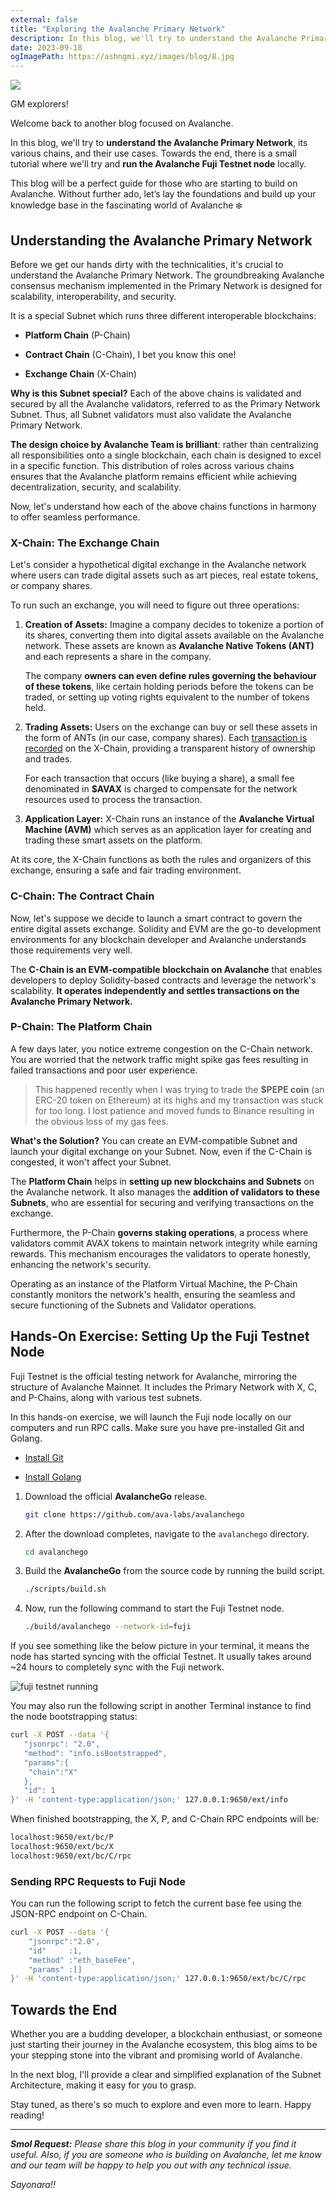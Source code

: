 ```yaml
---
external: false
title: "Exploring the Avalanche Primary Network"
description: In this blog, we'll try to understand the Avalanche Primary Network, its various chains, and their use cases.
date: 2023-09-18
ogImagePath: https://ashngmi.xyz/images/blog/8.jpg
---
```


![](/images/blog/8.jpg)

GM explorers!

Welcome back to another blog focused on Avalanche.

In this blog, we'll try to **understand the Avalanche Primary Network**, its various chains, and their use cases. Towards the end, there is a small tutorial where we'll try and **run the Avalanche Fuji Testnet node** locally.

This blog will be a perfect guide for those who are starting to build on Avalanche. Without further ado, let’s lay the foundations and build up your knowledge base in the fascinating world of Avalanche ❄️

## Understanding the Avalanche Primary Network

Before we get our hands dirty with the technicalities, it's crucial to understand the Avalanche Primary Network. The groundbreaking Avalanche consensus mechanism implemented in the Primary Network is designed for scalability, interoperability, and security.

It is a special Subnet which runs three different interoperable blockchains:

* **Platform Chain** (P-Chain)
    
* **Contract Chain** (C-Chain), I bet you know this one!
    
* **Exchange Chain** (X-Chain)
    

**Why is this Subnet special?** Each of the above chains is validated and secured by all the Avalanche validators, referred to as the Primary Network Subnet. Thus, all Subnet validators must also validate the Avalanche Primary Network.

**The design choice by Avalanche Team is brilliant**: rather than centralizing all responsibilities onto a single blockchain, each chain is designed to excel in a specific function. This distribution of roles across various chains ensures that the Avalanche platform remains efficient while achieving decentralization, security, and scalability.

Now, let's understand how each of the above chains functions in harmony to offer seamless performance.

### X-Chain: The Exchange Chain

Let's consider a hypothetical digital exchange in the Avalanche network where users can trade digital assets such as art pieces, real estate tokens, or company shares.

To run such an exchange, you will need to figure out three operations:

1. **Creation of Assets:** Imagine a company decides to tokenize a portion of its shares, converting them into digital assets available on the Avalanche network. These assets are known as **Avalanche Native Tokens (ANT)** and each represents a share in the company.
    
    The company **owners can even define rules governing the behaviour of these tokens**, like certain holding periods before the tokens can be traded, or setting up voting rights equivalent to the number of tokens held.
    
2. **Trading Assets:** Users on the exchange can buy or sell these assets in the form of ANTs (in our case, company shares). Each [transaction is recorded](https://subnets.avax.network/x-chain/transactions) on the X-Chain, providing a transparent history of ownership and trades.
    
    For each transaction that occurs (like buying a share), a small fee denominated in **$AVAX** is charged to compensate for the network resources used to process the transaction.
    
3. **Application Layer:** X-Chain runs an instance of the **Avalanche Virtual Machine (AVM)** which serves as an application layer for creating and trading these smart assets on the platform.
    

At its core, the X-Chain functions as both the rules and organizers of this exchange, ensuring a safe and fair trading environment.

### C-Chain: The Contract Chain

Now, let's suppose we decide to launch a smart contract to govern the entire digital assets exchange. Solidity and EVM are the go-to development environments for any blockchain developer and Avalanche understands those requirements very well.

The **C-Chain is an EVM-compatible blockchain on Avalanche** that enables developers to deploy Solidity-based contracts and leverage the network's scalability. **It operates independently and settles transactions on the Avalanche Primary Network.**

### P-Chain: The Platform Chain

A few days later, you notice extreme congestion on the C-Chain network. You are worried that the network traffic might spike gas fees resulting in failed transactions and poor user experience.

> This happened recently when I was trying to trade the **$PEPE coin** (an ERC-20 token on Ethereum) at its highs and my transaction was stuck for too long. I lost patience and moved funds to Binance resulting in the obvious loss of my gas fees.

**What's the Solution?** You can create an EVM-compatible Subnet and launch your digital exchange on your Subnet. Now, even if the C-Chain is congested, it won't affect your Subnet.

The **Platform Chain** helps in **setting up new blockchains and Subnets** on the Avalanche network. It also manages the **addition of validators to these Subnets**, who are essential for securing and verifying transactions on the exchange.

Furthermore, the P-Chain **governs staking operations**, a process where validators commit AVAX tokens to maintain network integrity while earning rewards. This mechanism encourages the validators to operate honestly, enhancing the network's security.

Operating as an instance of the Platform Virtual Machine, the P-Chain constantly monitors the network's health, ensuring the seamless and secure functioning of the Subnets and Validator operations.

## Hands-On Exercise: Setting Up the Fuji Testnet Node

Fuji Testnet is the official testing network for Avalanche, mirroring the structure of Avalanche Mainnet. It includes the Primary Network with X, C, and P-Chains, along with various test subnets.

In this hands-on exercise, we will launch the Fuji node locally on our computers and run RPC calls. Make sure you have pre-installed Git and Golang.

* [Install Git](https://git-scm.com/book/en/v2/Getting-Started-Installing-Git)
    
* [Install Golang](https://go.dev/doc/install)
    

1. Download the official **AvalancheGo** release.
    
    ```bash
    git clone https://github.com/ava-labs/avalanchego
    ```
    
2. After the download completes, navigate to the `avalanchego` directory.
    
    ```bash
    cd avalanchego
    ```
    
3. Build the **AvalancheGo** from the source code by running the build script.
    
    ```bash
    ./scripts/build.sh
    ```
    
4. Now, run the following command to start the Fuji Testnet node.
    
    ```bash
    ./build/avalanchego --network-id=fuji
    ```
    

If you see something like the below picture in your terminal, it means the node has started syncing with the official Testnet. It usually takes around ~24 hours to completely sync with the Fuji network.

![fuji testnet running](/images/blog/content/fuji-running.png)

You may also run the following script in another Terminal instance to find the node bootstrapping status:

```bash
curl -X POST --data '{ 
   "jsonrpc": "2.0", 
   "method": "info.isBootstrapped", 
   "params":{ 
    "chain":"X" 
   }, 
   "id": 1 
}' -H 'content-type:application/json;' 127.0.0.1:9650/ext/info 
```

When finished bootstrapping, the X, P, and C-Chain RPC endpoints will be:

```bash
localhost:9650/ext/bc/P
localhost:9650/ext/bc/X
localhost:9650/ext/bc/C/rpc
```

### Sending RPC Requests to Fuji Node

You can run the following script to fetch the current base fee using the JSON-RPC endpoint on C-Chain.

```bash
curl -X POST --data '{                               
    "jsonrpc":"2.0",
    "id"     :1,
    "method" :"eth_baseFee",
    "params" :[]
}' -H 'content-type:application/json;' 127.0.0.1:9650/ext/bc/C/rpc
```

## Towards the End

Whether you are a budding developer, a blockchain enthusiast, or someone just starting their journey in the Avalanche ecosystem, this blog aims to be your stepping stone into the vibrant and promising world of Avalanche.

In the next blog, I'll provide a clear and simplified explanation of the Subnet Architecture, making it easy for you to grasp.

Stay tuned, as there's so much to explore and even more to learn. Happy reading!

---

***Smol Request:*** *Please share this blog in your community if you find it useful. Also, if you are someone who is building on Avalanche, let me know and our team will be happy to help you out with any technical issue.*

*Sayonara!!*